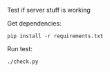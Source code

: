 Test if server stuff is working

Get dependencies:

    pip install -r requirements.txt

Run test:

    ./check.py
